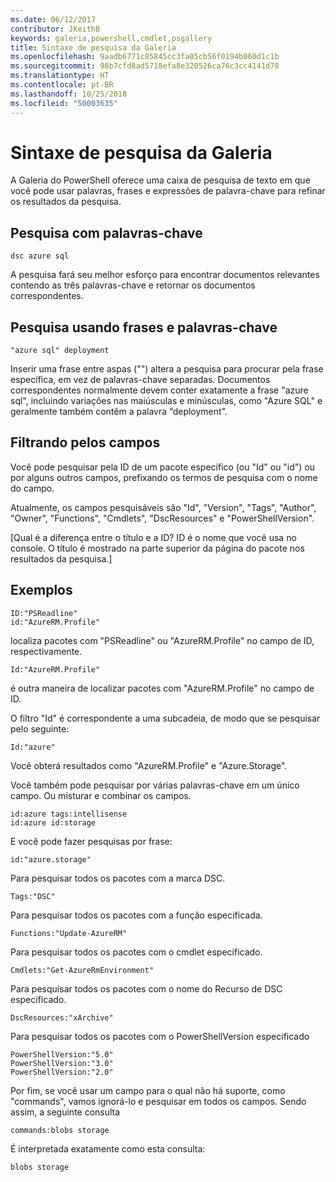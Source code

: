 ```yaml
---
ms.date: 06/12/2017
contributor: JKeithB
keywords: galeria,powershell,cmdlet,psgallery
title: Sintaxe de pesquisa da Galeria
ms.openlocfilehash: 9aadb6771c85845cc3fa05cb56f0194b060d1c1b
ms.sourcegitcommit: 98b7cfd8ad5718efa8e320526ca76c3cc4141d78
ms.translationtype: HT
ms.contentlocale: pt-BR
ms.lasthandoff: 10/25/2018
ms.locfileid: "50003635"
---
```

# <a name="gallery-search-syntax"></a>Sintaxe de pesquisa da Galeria

A Galeria do PowerShell oferece uma caixa de pesquisa de texto em que você pode usar palavras, frases e expressões de palavra-chave para refinar os resultados da pesquisa.

## <a name="search-by-keywords"></a>Pesquisa com palavras-chave

    dsc azure sql

A pesquisa fará seu melhor esforço para encontrar documentos relevantes contendo as três palavras-chave e retornar os documentos correspondentes.

## <a name="search-using-phrases-and-keywords"></a>Pesquisa usando frases e palavras-chave

    "azure sql" deployment

Inserir uma frase entre aspas ("") altera a pesquisa para procurar pela frase específica, em vez de palavras-chave separadas.
Documentos correspondentes normalmente devem conter exatamente a frase "azure sql", incluindo variações nas maiúsculas e minúsculas, como "Azure SQL" e geralmente também contêm a palavra “deployment".

## <a name="filtering-on-fields"></a>Filtrando pelos campos

Você pode pesquisar pela ID de um pacote específico (ou "Id" ou "id") ou por alguns outros campos, prefixando os termos de pesquisa com o nome do campo.

Atualmente, os campos pesquisáveis são "Id", "Version", "Tags", "Author", "Owner", "Functions", "Cmdlets", "DscResources" e "PowerShellVersion".

[Qual é a diferença entre o título e a ID? ID é o nome que você usa no console. O título é mostrado na parte superior da página do pacote nos resultados da pesquisa.]

## <a name="examples"></a>Exemplos

    ID:"PSReadline"
    id:"AzureRM.Profile"

localiza pacotes com "PSReadline" ou "AzureRM.Profile" no campo de ID, respectivamente.

    Id:"AzureRM.Profile"

é outra maneira de localizar pacotes com "AzureRM.Profile" no campo de ID.

O filtro "Id" é correspondente a uma subcadeia, de modo que se pesquisar pelo seguinte:

    Id:"azure"

Você obterá resultados como "AzureRM.Profile" e "Azure.Storage".

Você também pode pesquisar por várias palavras-chave em um único campo. Ou misturar e combinar os campos.

    id:azure tags:intellisense
    id:azure id:storage

E você pode fazer pesquisas por frase:

    id:"azure.storage"


Para pesquisar todos os pacotes com a marca DSC.

    Tags:"DSC"

Para pesquisar todos os pacotes com a função especificada.

    Functions:"Update-AzureRM"

Para pesquisar todos os pacotes com o cmdlet especificado.

    Cmdlets:"Get-AzureRmEnvironment"

Para pesquisar todos os pacotes com o nome do Recurso de DSC especificado.

    DscResources:"xArchive"

Para pesquisar todos os pacotes com o PowerShellVersion especificado

    PowerShellVersion:"5.0"
    PowerShellVersion:"3.0"
    PowerShellVersion:"2.0"


Por fim, se você usar um campo para o qual não há suporte, como "commands", vamos ignorá-lo e pesquisar em todos os campos. Sendo assim, a seguinte consulta

    commands:blobs storage

É interpretada exatamente como esta consulta:

    blobs storage
